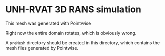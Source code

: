 UNH-RVAT 3D RANS simulation
===========================

This mesh was generated with Pointwise

Right now the entire domain rotates, which is obviously wrong. 

A `preMesh` directory should be created in this directory, which 
contains the mesh files generated by Pointwise.
